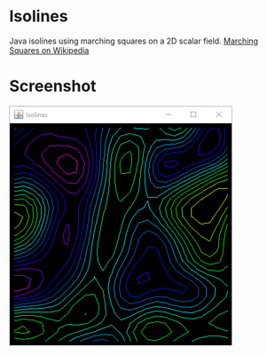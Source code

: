# Isolines
 Java isolines using marching squares on a 2D scalar field. [Marching Squares on Wikipedia](https://en.wikipedia.org/wiki/Marching_squares)

# Screenshot
![Screenshot](https://github.com/jeffmc/MarchingContours/blob/main/Capture.PNG?raw=true)
